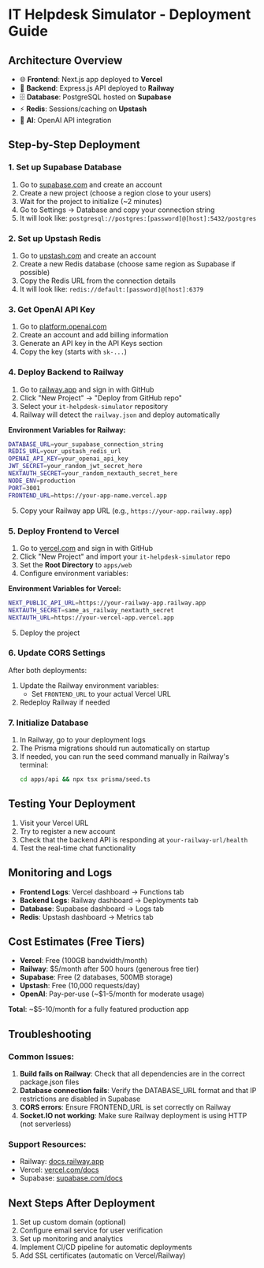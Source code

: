# IT Helpdesk Simulator - Deployment Guide

## Architecture Overview

- 🌐 **Frontend**: Next.js app deployed to **Vercel**
- 🚀 **Backend**: Express.js API deployed to **Railway**
- 🗄️ **Database**: PostgreSQL hosted on **Supabase**
- ⚡ **Redis**: Sessions/caching on **Upstash**
- 🤖 **AI**: OpenAI API integration

## Step-by-Step Deployment

### 1. Set up Supabase Database

1. Go to [supabase.com](https://supabase.com) and create an account
2. Create a new project (choose a region close to your users)
3. Wait for the project to initialize (~2 minutes)
4. Go to Settings → Database and copy your connection string
5. It will look like: `postgresql://postgres:[password]@[host]:5432/postgres`

### 2. Set up Upstash Redis

1. Go to [upstash.com](https://upstash.com) and create an account
2. Create a new Redis database (choose same region as Supabase if possible)
3. Copy the Redis URL from the connection details
4. It will look like: `redis://default:[password]@[host]:6379`

### 3. Get OpenAI API Key

1. Go to [platform.openai.com](https://platform.openai.com)
2. Create an account and add billing information
3. Generate an API key in the API Keys section
4. Copy the key (starts with `sk-...`)

### 4. Deploy Backend to Railway

1. Go to [railway.app](https://railway.app) and sign in with GitHub
2. Click "New Project" → "Deploy from GitHub repo"
3. Select your `it-helpdesk-simulator` repository
4. Railway will detect the `railway.json` and deploy automatically

**Environment Variables for Railway:**
```bash
DATABASE_URL=your_supabase_connection_string
REDIS_URL=your_upstash_redis_url
OPENAI_API_KEY=your_openai_api_key
JWT_SECRET=your_random_jwt_secret_here
NEXTAUTH_SECRET=your_random_nextauth_secret_here
NODE_ENV=production
PORT=3001
FRONTEND_URL=https://your-app-name.vercel.app
```

5. Copy your Railway app URL (e.g., `https://your-app.railway.app`)

### 5. Deploy Frontend to Vercel

1. Go to [vercel.com](https://vercel.com) and sign in with GitHub
2. Click "New Project" and import your `it-helpdesk-simulator` repo
3. Set the **Root Directory** to `apps/web`
4. Configure environment variables:

**Environment Variables for Vercel:**
```bash
NEXT_PUBLIC_API_URL=https://your-railway-app.railway.app
NEXTAUTH_SECRET=same_as_railway_nextauth_secret
NEXTAUTH_URL=https://your-vercel-app.vercel.app
```

5. Deploy the project

### 6. Update CORS Settings

After both deployments:

1. Update the Railway environment variables:
   - Set `FRONTEND_URL` to your actual Vercel URL
2. Redeploy Railway if needed

### 7. Initialize Database

1. In Railway, go to your deployment logs
2. The Prisma migrations should run automatically on startup
3. If needed, you can run the seed command manually in Railway's terminal:
   ```bash
   cd apps/api && npx tsx prisma/seed.ts
   ```

## Testing Your Deployment

1. Visit your Vercel URL
2. Try to register a new account
3. Check that the backend API is responding at `your-railway-url/health`
4. Test the real-time chat functionality

## Monitoring and Logs

- **Frontend Logs**: Vercel dashboard → Functions tab
- **Backend Logs**: Railway dashboard → Deployments tab
- **Database**: Supabase dashboard → Logs tab
- **Redis**: Upstash dashboard → Metrics tab

## Cost Estimates (Free Tiers)

- **Vercel**: Free (100GB bandwidth/month)
- **Railway**: $5/month after 500 hours (generous free tier)
- **Supabase**: Free (2 databases, 500MB storage)
- **Upstash**: Free (10,000 requests/day)
- **OpenAI**: Pay-per-use (~$1-5/month for moderate usage)

**Total**: ~$5-10/month for a fully featured production app

## Troubleshooting

### Common Issues:

1. **Build fails on Railway**: Check that all dependencies are in the correct package.json files
2. **Database connection fails**: Verify the DATABASE_URL format and that IP restrictions are disabled in Supabase
3. **CORS errors**: Ensure FRONTEND_URL is set correctly on Railway
4. **Socket.IO not working**: Make sure Railway deployment is using HTTP (not serverless)

### Support Resources:

- Railway: [docs.railway.app](https://docs.railway.app)
- Vercel: [vercel.com/docs](https://vercel.com/docs)  
- Supabase: [supabase.com/docs](https://supabase.com/docs)

## Next Steps After Deployment

1. Set up custom domain (optional)
2. Configure email service for user verification
3. Set up monitoring and analytics
4. Implement CI/CD pipeline for automatic deployments
5. Add SSL certificates (automatic on Vercel/Railway)